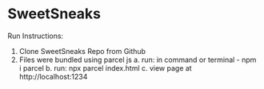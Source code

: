 # SweetSneaks
Run Instructions: 

1. Clone SweetSneaks Repo from Github
2. Files were bundled using parcel js
   a. run: in command or terminal - npm i parcel
   b. run: npx parcel index.html
   c. view page at http://localhost:1234
